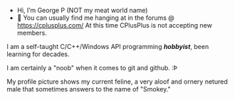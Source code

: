 - Hi, I’m George P (NOT my meat world name)
- 👀 You can usually find me hanging at in the forums @ https://cplusplus.com/  At this time CPlusPlus is not accepting new members.

I am a self-taught C/C++/Windows API programming ***hobbyist***, been learning for decades.

I am certainly a "noob" when it comes to git and github. :Þ

My profile picture shows my current feline, a very aloof and ornery netured male that sometimes answers to the name of "Smokey."
